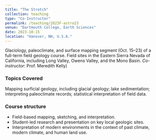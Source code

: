 ```yaml
---
title: "The Stretch"
collection: teaching
type: "Co-Instructor"
permalink: /teaching/2023F-astro23
venue: "Dartmouth College, Earth Sciences"
date: 2023-10-15
location: "Hanover, NH, U.S.A."
---
```


Glaciology, paleoclimate, and surface mapping segment (Oct. 15–23) of a full-term field geology course. Field sites in the Eastern Sierra Nevada of California, including Long Valley, Owens Valley, and the Mono Basin. <i>Co-instructor</i>: Prof. Meredith Kelly)

### Topics Covered
Mapping surficial geology, including glacial geology; lake sedimentation; interpreting paleoclimate records; statistical interpretation of field data.

### Course structure
- Field-based mapping, sketching, and interpretation. 
- Student-led research and presentation on key local geologic sites.
- Interpretation of modern environments in the context of past climate, modern climate, and human land use.